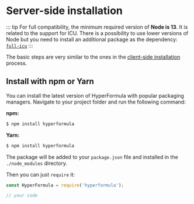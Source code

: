 # Server-side installation

::: tip
For full compatibility, the minimum required version of **Node is 13**.
It is related to the support for ICU. There is a possibility to use
lower versions of Node but you need to install an additional package
as the dependency: [`full-icu`](https://github.com/unicode-org/full-icu-npm)
:::

The basic steps are very similar to the ones in the
[client-side installation](client-side-installation.md) process.

## Install with npm or Yarn

You can install the latest version of HyperFormula with popular
packaging managers. Navigate to your project folder and run the
following command:
  
**npm:**

```bash
$ npm install hyperformula
```

**Yarn:**

```bash
$ npm install hyperformula
```

The package will be added to your `package.json` file and installed in
the `./node_modules` directory.

Then you can just `require` it:

```javascript
const HyperFormula = require('hyperformula');

// your code
```